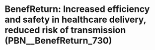 # BenefReturn: __Increased efficiency and safety in healthcare delivery, reduced risk of transmission__ (PBN__BenefReturn_730)

